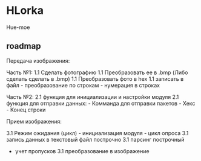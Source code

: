# HLorka
Hue-moe
## roadmap 
Передача изображения:

Часть №1:
  1.1 Сделать фотографию
  1.1 Преобразовать ее в .bmp (Либо сделать сделать в .bmp)
  1.1 Преобразовать фото в hex
  1.1 записать в файл
    - преобразование по строкам
    - нумерация в строках
  

Часть №2:
  2.1 функция для инициализации и настройки модуля
  2.1 функция для отправки данных:
    - Комманда для отправки пакетов
    - Хекс
    - Конец строки
  
  
Прием изображения:

  3.1 Режим ожидания (цикл)
    - инициализация модуля
    - цикл опроса
  3.1 запись данных в текстовый файл построчно
  3.1 парсинг построчный 
   - учет пропусков
  3.1 преобразование в изображение 
